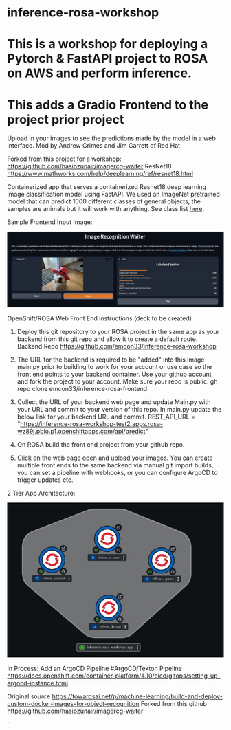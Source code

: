 # inference-rosa-workshop
# This is a workshop for deploying a Pytorch & FastAPI project to ROSA on AWS and perform inference.
# This adds a Gradio Frontend to the project prior project
Upload in your images to see the predictions made by the model in a web interface.
Mod by Andrew Grimes and Jim Garrett of Red Hat 

Forked from this project for a workshop: https://github.com/hasibzunair/imagercg-waiter
ResNet18 https://www.mathworks.com/help/deeplearning/ref/resnet18.html

Containerized app that serves a containerized Resnet18 deep learning image classification model using FastAPI. We used an ImageNet pretrained model that can predict 1000 different classes of general objects, the samples are animals but it will work with anything. See class list [here](https://deeplearning.cms.waikato.ac.nz/user-guide/class-maps/IMAGENET/).


Sample Frontend Input Image: 
<p align="left">
  <a href="#"><img src="./sample.jpeg" width="600"></a> <br />
  <em> 
  </em>
</p>



OpenShift/ROSA Web Front End instructions (deck to be created) 
1. Deploy this git repository to your ROSA project in the same app as your backend from this git repo and allow it to create a default route. 
Backend Repo https://github.com/emcon33/inference-rosa-workshop

2. The URL for the backend is required to be "added" into this image main.py prior to building to work for your account or use case so the front end points to your backend container. Use your github account and fork the project to your account. Make sure your repo is public. 
gh repo clone emcon33/inference-rosa-frontend

5. Collect the URL of your backend web page and update Main.py with your URL and commit to your version of this repo.
In main.py update the below link for your backend URL and commit. 
REST_API_URL = "https://inference-rosa-workshop-test2.apps.rosa-wz89j.pbio.p1.openshiftapps.com/api/predict"

6. On ROSA build the front end project from your github repo. 

8. Click on the web page open and upload your images. You can create multiple front ends to the same backend via manual git import builds, you can set a pipeline with webhooks, or you can configure ArgoCD to trigger updates etc. 

2 Tier App Architecture: 
<p align="left">
  <a href="#"><img src="./architecture.jpg" width="600"></a> <br />
  <em> 
  </em>
</p>


In Process: Add an ArgoCD Pipeline 
#ArgoCD/Tekton Pipeline 
https://docs.openshift.com/container-platform/4.10/cicd/gitops/setting-up-argocd-instance.html


Original source https://towardsai.net/p/machine-learning/build-and-deploy-custom-docker-images-for-object-recognition
Forked from this github https://github.com/hasibzunair/imagercg-waiter


`
